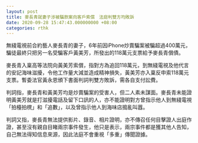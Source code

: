 ```yaml
---
layout: post
title: 麥長青就妻子涉被騙款案向客戶索償　法庭判雙方均敗訴
date: 2020-09-28 15:47:43.000000000 +08:00
categories: rthk
---
```


無綫電視前合約藝人麥長青的妻子，6年前因iPhone炒賣騙案被騙超過400萬元，騙徒最終只把另一名受騙客戶黃美芳，所發出的118萬元支票給予麥長青償債。

麥長青入稟高等法院向黃美芳索償，指對方為追回118萬元，到無綫電視及他代言的安記海味滋擾，令他工作量大減並造成精神損失，黃美芳亦入稟反申索118萬元支票。暫委法官黃永恩頒下書面判詞判雙方敗訴，需各自支付訟費。

判詞指，麥長青和黃美芳均是炒賣騙案的受害人，但二人素未謀面。麥長青未能證明黃美芳就是打滋擾電話及留下口訊的人，亦不能證明對方曾指示他人到無綫電視「拍檯拍櫈」和「追數」，以及曾指示他人到海味店搗亂叫囂。

判詞又指，麥長青無法提供影片、錄音、相片證明，亦不傳召任何目擊證人出庭作證，甚至沒有親自目睹兩宗事件發生，他只是表示，兩宗事件都是獲其他人告知，自己無法得知信息來源，因此法庭不會重視「多重」傳聞證據。
